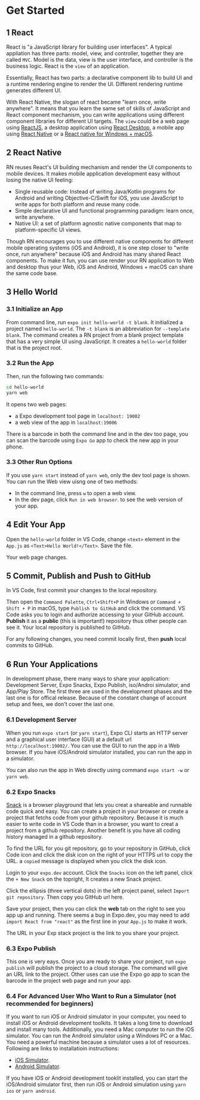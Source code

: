 # Get Started

## 1 React

React is "a JavaScript library for building user interfaces". A typical appliation has three parts: model, view, and controller, together they are called `MVC`. Model is the data, view is the user interface, and controller is the business logic. React is the `view` of an application.

Essentially, React has two parts: a declarative component lib to build UI and a runtime rendering engine to render the UI. Different rendering runtime generates different UI.

With React Native, the slogan of react became "learn once, write anywhere". It means that you learn the same set of skills of JavaScript and React component mechanism, you can write applications using different component libraries for different UI targets. The `view` could be a web page using [ReactJS](https://reactjs.org/), a desktop application using [React Desktop](http://reactdesktop.js.org/), a mobile app using [React Native](https://reactnative.dev) or a [React native for Windows + macOS](https://microsoft.github.io/react-native-windows/).

## 2 React Native

RN reuses React's UI building mechanism and render the UI components to mobile devices. It makes mobile application development easy without losing the native UI feeling:

- Single reusable code: Instead of writing Java/Kotlin programs for Android and writing Objective-C/Swift for iOS, you use JavaScript to write apps for both platform and reuse many code.
- Simple declarative UI and functional programming paradigm: learn once, write anywhere.
- Native UI: a set of platform agnostic native components that map to platform-specific UI views.

Though RN encourages you to use different native components for different mobile operating systems (iOS and Android), it is one step closer to "write once, run anywhere" because iOS and Android has many shared React components. To make it fun, you can use render your RN application to Web and desktop thus your Web, iOS and Android, Windows + macOS can share the same code base.

## 3 Hello World

### 3.1 Initialize an App

From command line, run `expo init hello-world -t blank`. It initialized a project named `hello-world`. The `-t blank` is an abbreviation for `--template blank`. The command creates a RN project from a blank project template that has a very simple UI using JavaScript. It creates a `hello-world` folder that is the project root.

### 3.2 Run the App

Then, run the following two commands:

```sh
cd hello-world
yarn web
```

It opens two web pages:

- a Expo development tool page in `localhost: 19002`
- a web view of the app in `localhost:19006`

There is a barcode in both the command line and in the dev too page, you can scan the barcode using `Expo Go` app to check the new app in your phone.

### 3.3 Other Run Options

If you use `yarn start` instead of `yarn web`, only the dev tool page is shown. You can run the Web view uisng one of two methods:

- In the command line, press `w` to open a web view.
- In the dev page, click `Run in web browser`. to see the web version of your app.

## 4 Edit Your App

Open the `hello-world` folder in VS Code, change `<text>` element in the `App.js` as `<Text>Hello World!</Text>`. Save the file.

Your web page changes.

## 5 Commit, Publish and Push to GitHub

In VS Code, first commit your changes to the local repository.

Then open the `Command Palette`, `Ctrl+Shift+P` in Windows or `Command + Shift + P` in macOS, type `Publish to GitHub` and click the command. VS Code asks you to login and authorize accessing to your GitHub account. **Publish** it as a **public** (this is important!) repository thus other people can see it. Your local repository is published to GitHub.

For any following changes, you need commit locally first, then **push** local commits to GitHub.

## 6 Run Your Applications

In development phase, there many ways to share your application: Development Server, Expo Snacks, Expo Publish, iso/Androi simulator, and App/Play Store. The first three are used in the development phases and the last one is for offical release. Because of the constant change of account setup and fees, we don't cover the last one.

### 6.1 Development Server

When you run `expo start` (or `yarn start`), Expo CLI starts an HTTP server and a graphical user interface (GUI) at a default url `http://localhost:19002/`. You can use the GUI to run the app in a Web browser. If you have iOS/Android simulator installed, you can run the app in a simulator.

You can also run the app in Web directly using command `expo start -w` or `yarn web`.

### 6.2 Expo Snacks

[Snack](https://docs.expo.dev/workflow/snack/) is a browser playground that lets you creat a shareable and runnable code quick and easy. You can create a project in your browser or create a project that fetchs code from your github repository. Because it is much easier to write code in VS Code than in a browser, you want to creat a project from a github repository. Another benefit is you have all coding history managed in a github repository.

To find the URL for you git repository, go to your repository in GitHub, click Code icon and click the disk icon on the right of your HTTPS url to copy the URL. a `copied` message is displayed when you click the disk icon.

Login to your `expo.dev` account. Click the `Snacks` icon on the left panel, click the `+ New Snack` on the topright, It creates a new Snack project.

Click the ellipsis (three vertical dots) in the left project panel, select `Import git repository`. Then copy you GitHub url here.

Save your project, then you can click the **web** tab on the right to see you app up and running. There seems a bug in Expo.dev, you may need to add `import React from "react"` as the first line in your `App.js` to make it work.

The URL in your Exp stack project is the link to you share your project.

### 6.3 Expo Publish

This one is very eays. Once you are ready to share your project, run `expo publish` will publish the project to a cloud storage. The command will give an URL link to the project. Other uses can use the Expo go app to scan the barcode in the project web page and run your app.

### 6.4 For Advanced User Who Want to Run a Simulator (not recommended for beginners)

If you want to run iOS or Android simulator in your computer, you need to install iOS or Android development toolkits. It takes a long time to download and install many tools. Additionally, you need a Mac computer to run the iOS simulator. You can run the Android simulator using a Windows PC or a Mac. You need a powerful machine because a simulator uses a lot of resources. Following are links to installatioin instructions:

- [iOS Simulator](https://docs.expo.dev/workflow/ios-simulator/).
- [Android Simulator](https://docs.expo.dev/workflow/android-studio-emulator/).

If you have iOS or Android development tooklit installed, you can start the iOS/Android simulator first, then run iOS or Android simulation using `yarn ios` or `yarn android`.
